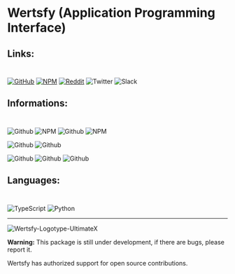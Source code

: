 # Wertsfy (Application Programming Interface)

## Links:<br></br>
[![GitHub](https://img.shields.io/badge/github-%23121011.svg?style=for-the-badge&logo=github&logoColor=white)](https://github.com/Humba01/Wertsfy/)
[![NPM](https://img.shields.io/badge/NPM-%23000000.svg?style=for-the-badge&logo=npm&logoColor=black)](https://www.npmjs.com/package/wertsfy)
[![Reddit](https://img.shields.io/badge/Reddit-%23FF4500.svg?style=for-the-badge&logo=Reddit&logoColor=white)](https://www.reddit.com/r/Wertsfy/)
![Twitter](https://img.shields.io/badge/Twitter-Comming_Soon-skyblue.svg?style=for-the-badge&logo=Twitter&logoColor=white&labelColor=blue)
![Slack](https://img.shields.io/badge/Slack-Comming_Soon-blueviolet.svg?style=for-the-badge&logo=Slack&logoColor=white&labelColor=purple)

## Informations:<br></br>
![Github](https://img.shields.io/github/package-json/v/Humba01/Wertsfy?style=for-the-badge&color=blueviolet&labelColor=mintcream)
![NPM](https://img.shields.io/npm/dt/wertsfy?color=darkorchid&style=for-the-badge&labelColor=mintcream)
![Github](https://img.shields.io/github/stars/Humba01/Wertsfy?color=powderblue&style=for-the-badge&labelColor=mintcream)
![NPM](https://img.shields.io/npm/l/wertsfy?color=maroon&style=for-the-badge&labelColor=mintcream)

![Github](https://img.shields.io/github/commit-activity/w/Humba01/Wertsfy?color=red&style=for-the-badge&labelColor=mintcream)
![Github](https://img.shields.io/github/last-commit/Humba01/Wertsfy?color=lightseagreen&logoColor=black&style=for-the-badge&labelColor=mintcream)

![Github](https://img.shields.io/github/issues/Humba01/Wertsfy?color=yellow&style=for-the-badge&labelColor=mintcream)
![Github](https://img.shields.io/github/issues-pr/Humba01/Wertsfy?color=blue&style=for-the-badge&labelColor=mintcream)
![Github](https://img.shields.io/snyk/vulnerabilities/github/Humba01/Wertsfy?color=black&style=for-the-badge&labelColor=mintcream)


## Languages:<br></br>
![TypeScript](https://img.shields.io/badge/typescript-steelblue.svg?style=for-the-badge&logo=typescript&logoColor=white)
![Python](https://img.shields.io/badge/python-blue.svg?style=for-the-badge&logo=python&logoColor=gold)

---

![Wertsfy-Logotype-UltimateX](https://user-images.githubusercontent.com/59739253/183273922-3c3d5bd5-a86b-445a-a55e-ebf3a184ca7a.png)

**Warning:** This package is still under development, if there are bugs, please report it. 

Wertsfy has authorized support for open source contributions.

